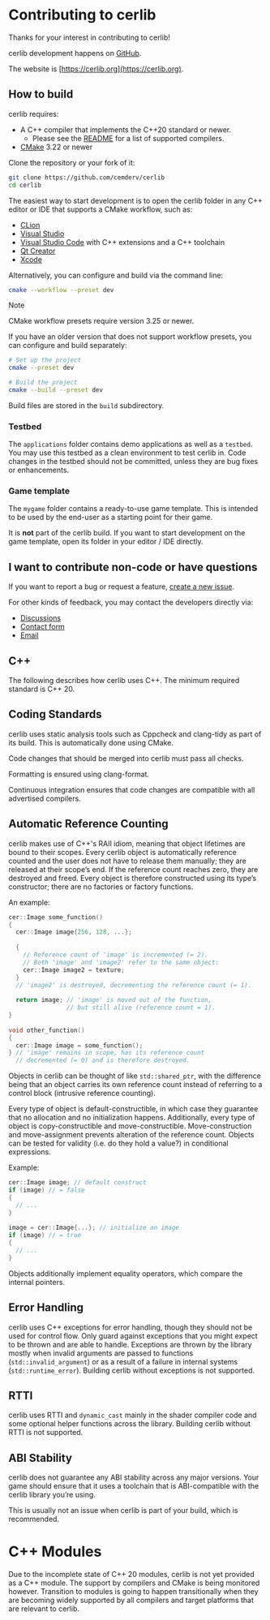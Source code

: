 # Contributing to cerlib

Thanks for your interest in contributing to cerlib!

cerlib development happens on [GitHub](https://github.com/cemderv/cerlib).

The website is [https://cerlib.org](https://cerlib.org).

## How to build

cerlib requires:

- A C++ compiler that implements the C++20 standard or newer.
  - Please see the [README](README.md) for a list of supported compilers.
- [CMake](https://cerlib.org) 3.22 or newer

Clone the repository or your fork of it:

```bash
git clone https://github.com/cemderv/cerlib
cd cerlib
```

The easiest way to start development is to open the cerlib folder in any C++ editor or IDE that
supports a CMake workflow, such as:

- [CLion](https://www.jetbrains.com/clion/)
- [Visual Studio](https://visualstudio.microsoft.com/)
- [Visual Studio Code](https://code.visualstudio.com/) with C++ extensions and a C++ toolchain
- [Qt Creator](https://github.com/qt-creator/qt-creator)
- [Xcode](https://developer.apple.com/xcode/)

Alternatively, you can configure and build via the command line:

```bash
cmake --workflow --preset dev
```

> [!NOTE]  
> CMake workflow presets require version 3.25 or newer.

If you have an older version that does not support workflow presets,
you can configure and build separately:

```bash
# Set up the project
cmake --preset dev

# Build the project
cmake --build --preset dev
```

Build files are stored in the `build` subdirectory.

### Testbed

The `applications` folder contains demo applications as well as a `testbed`.
You may use this testbed as a clean environment to test cerlib in.
Code changes in the testbed should not be committed, unless they are bug fixes or enhancements.

### Game template

The `mygame` folder contains a ready-to-use game template. This is intended to be used by the end-user
as a starting point for their game.

It is **not** part of the cerlib build. If you want to start development on the game template, open its
folder in your editor / IDE directly.

## I want to contribute non-code or have questions

If you want to report a bug or request a feature, [create a new issue](https://github.com/cemderv/cerlib/issues).

For other kinds of feedback, you may contact the developers directly via:
- [Discussions](https://github.com/cemderv/cerlib/discussions)
- [Contact form](https://cerlib.org/contact)
- [Email](mailto:support@cerlib.org) 

## C++

The following describes how cerlib uses C++. The minimum required standard is C++ 20.

## Coding Standards

cerlib uses static analysis tools such as Cppcheck and clang-tidy as part of its build.
This is automatically done using CMake.

Code changes that should be merged into cerlib must pass all checks.

Formatting is ensured using clang-format.

Continuous integration ensures that code changes are compatible with all advertised compilers.

## Automatic Reference Counting

cerlib makes use of C++'s RAII idiom, meaning that object lifetimes are bound to their scopes.
Every cerlib object is automatically reference counted and the user does not have to release
them manually; they are released at their scope’s end. If the reference count reaches zero,
they are destroyed and freed. Every object is therefore constructed using its type’s constructor;
there are no factories or factory functions.

An example:

```cpp
cer::Image some_function()
{
  cer::Image image{256, 128, ...};
 
  {
    // Reference count of 'image' is incremented (= 2).
    // Both 'image' and 'image2' refer to the same object:
    cer::Image image2 = texture;
  }
  // 'image2' is destroyed, decrementing the reference count (= 1).
  
  return image; // 'image' is moved out of the function,
                // but still alive (reference count = 1).
}
 
void other_function()
{
  cer::Image image = some_function();
} // 'image' remains in scope, has its reference count
  // decremented (= 0) and is therefore destroyed.
```

Objects in cerlib can be thought of like `std::shared_ptr`, with the difference being that an object
carries its own reference count instead of referring to a control block (intrusive reference counting).

Every type of object is default-constructible, in which case they guarantee that no allocation and no
initialization happens. Additionally, every type of object is copy-constructible and move-constructible.
Move-construction and move-assignment prevents alteration of the reference count.
Objects can be tested for validity (i.e. do they hold a value?) in conditional expressions.

Example:

```cpp
cer::Image image; // default construct
if (image) // = false
{
  // ...
}
 
image = cer::Image{...}; // initialize an image
if (image) // = true
{
  // ...
}
```

Objects additionally implement equality operators, which compare the internal pointers.

## Error Handling

cerlib uses C++ exceptions for error handling, though they should not be used for control flow.
Only guard against exceptions that you might expect to be thrown and are able to handle.
Exceptions are thrown by the library mostly when invalid arguments are passed to functions (`std::invalid_argument`)
or as a result of a failure in internal systems (`std::runtime_error`).
Building cerlib without exceptions is not supported.

## RTTI

cerlib uses RTTI and `dynamic_cast` mainly in the shader compiler code and some optional helper functions across the
library.
Building cerlib without RTTI is not supported.

## ABI Stability

cerlib does not guarantee any ABI stability across any major versions.
Your game should ensure that it uses a toolchain that is ABI-compatible with the
cerlib library you’re using.

This is usually not an issue when cerlib is part of your build, which is recommended.

# C++ Modules

Due to the incomplete state of C++ 20 modules, cerlib is not yet provided as a C++ module.
The support by compilers and CMake is being monitored however.
Transition to modules is going to happen transitionally when they are becoming widely supported by all compilers and target platforms that are relevant to cerlib.

